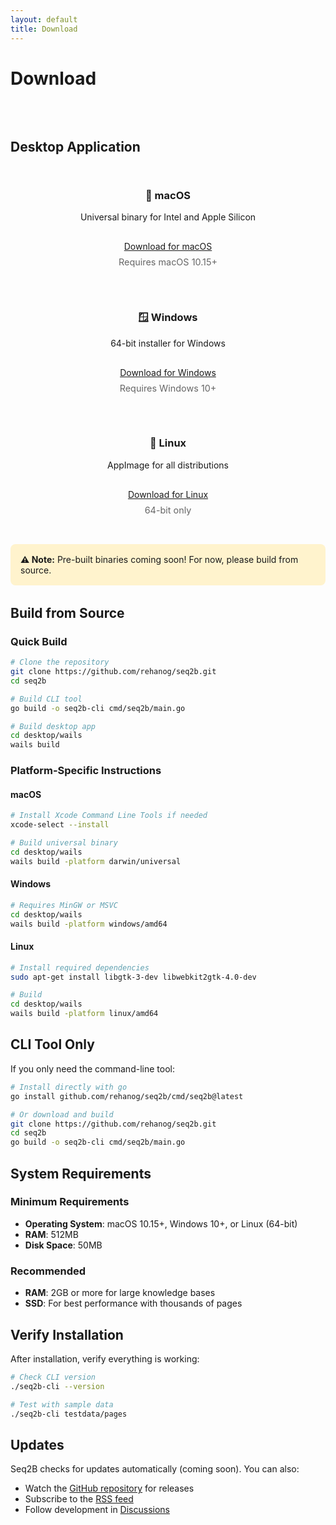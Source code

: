 ```yaml
---
layout: default
title: Download
---
```


# Download

<div class="container" style="padding: 2rem 0;">

## Desktop Application

<div style="display: grid; grid-template-columns: repeat(auto-fit, minmax(300px, 1fr)); gap: 2rem; margin: 2rem 0;">
  <div class="feature-card" style="text-align: center;">
    <h3>🍎 macOS</h3>
    <p>Universal binary for Intel and Apple Silicon</p>
    <a href="#" class="btn btn-primary" style="display: inline-block; margin-top: 1rem;">Download for macOS</a>
    <p style="font-size: 0.9rem; color: #666; margin-top: 0.5rem;">Requires macOS 10.15+</p>
  </div>
  
  <div class="feature-card" style="text-align: center;">
    <h3>🪟 Windows</h3>
    <p>64-bit installer for Windows</p>
    <a href="#" class="btn btn-primary" style="display: inline-block; margin-top: 1rem;">Download for Windows</a>
    <p style="font-size: 0.9rem; color: #666; margin-top: 0.5rem;">Requires Windows 10+</p>
  </div>
  
  <div class="feature-card" style="text-align: center;">
    <h3>🐧 Linux</h3>
    <p>AppImage for all distributions</p>
    <a href="#" class="btn btn-primary" style="display: inline-block; margin-top: 1rem;">Download for Linux</a>
    <p style="font-size: 0.9rem; color: #666; margin-top: 0.5rem;">64-bit only</p>
  </div>
</div>

<div style="background-color: #fff3cd; padding: 1rem; border-radius: 8px; margin: 2rem 0;">
  <strong>⚠️ Note:</strong> Pre-built binaries coming soon! For now, please build from source.
</div>

## Build from Source

### Quick Build

```bash
# Clone the repository
git clone https://github.com/rehanog/seq2b.git
cd seq2b

# Build CLI tool
go build -o seq2b-cli cmd/seq2b/main.go

# Build desktop app
cd desktop/wails
wails build
```

### Platform-Specific Instructions

#### macOS
```bash
# Install Xcode Command Line Tools if needed
xcode-select --install

# Build universal binary
cd desktop/wails
wails build -platform darwin/universal
```

#### Windows
```bash
# Requires MinGW or MSVC
cd desktop/wails
wails build -platform windows/amd64
```

#### Linux
```bash
# Install required dependencies
sudo apt-get install libgtk-3-dev libwebkit2gtk-4.0-dev

# Build
cd desktop/wails
wails build -platform linux/amd64
```

## CLI Tool Only

If you only need the command-line tool:

```bash
# Install directly with go
go install github.com/rehanog/seq2b/cmd/seq2b@latest

# Or download and build
git clone https://github.com/rehanog/seq2b.git
cd seq2b
go build -o seq2b-cli cmd/seq2b/main.go
```

## System Requirements

### Minimum Requirements
- **Operating System**: macOS 10.15+, Windows 10+, or Linux (64-bit)
- **RAM**: 512MB
- **Disk Space**: 50MB

### Recommended
- **RAM**: 2GB or more for large knowledge bases
- **SSD**: For best performance with thousands of pages

## Verify Installation

After installation, verify everything is working:

```bash
# Check CLI version
./seq2b-cli --version

# Test with sample data
./seq2b-cli testdata/pages
```

## Updates

Seq2B checks for updates automatically (coming soon). You can also:
- Watch the [GitHub repository](https://github.com/rehanog/seq2b) for releases
- Subscribe to the [RSS feed](/feed.xml)
- Follow development in [Discussions](https://github.com/rehanog/seq2b/discussions)

</div>